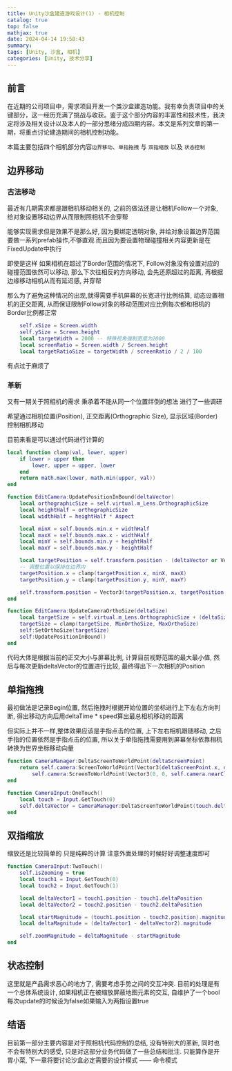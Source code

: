 ```yaml
---
title: Unity沙盒建造游戏设计(1) - 相机控制
catalog: true
top: false
mathjax: true
date: 2024-04-14 19:58:43
summary:
tags: [Unity, 沙盒, 相机]
categories: [Unity, 技术分享]
---
```


## 前言

在近期的公司项目中，需求项目开发一个类沙盒建造功能。我有幸负责项目中的关键部分，这一经历充满了挑战与收获。鉴于这个部分内容的丰富性和技术性，我决定将涉及相关设计以及本人的一部分思绪分成四期内容。本文是系列文章的第一期，将重点讨论建造期间的相机控制功能。

本篇主要包括四个相机部分内容`边界移动`、`单指拖拽` 与 `双指缩放` 以及 `状态控制`

## 边界移动

### 古法移动

最近有几期需求都是跟相机移动相关的, 之前的做法还是让相机Follow一个对象, 给对象设置移动边界从而限制照相机不会穿帮

能够实现需求但是效果不是那么好, 因为要绑定透明对象, 并给对象设置边界范围要做一系列prefab操作,不够直观.而且因为要设置物理碰撞相关内容更新是在FixedUpdate中执行

即使是这样 如果相机在超过了Border范围的情况下, Follow对象没有设置对应的碰撞范围依然可以移动, 那么下次往相反的方向移动, 会先还原超过的距离, 再根据边缘移动相机从而有延迟感, 并穿帮

那么为了避免这种情况的出现,就得需要手机屏幕的长宽进行比例结算, 动态设置相机的正交距离, 从而保证限制Follow对象的移动范围对应比例每次都和相机的Border比例都正常

```lua
    self.xSize = Screen.width
    self.ySize = Screen.height
    local targetWidth = 2000 -- 特殊视角强制宽度为2000
    local screenRatio = Screen.width / Screen.height
    local targetRatioSize = targetWidth / screenRatio / 2 / 100
```

有点过于麻烦了

### 革新

又有一期关于照相机的需求 秉承着不能从同一个位置绊倒的想法 进行了一些调研

希望通过相机位置(Position), 正交距离(Orthographic Size), 显示区域(Border) 控制相机移动

目前来看是可以通过代码进行计算的

```lua
local function clamp(val, lower, upper)
    if lower > upper then
        lower, upper = upper, lower
    end
    return math.max(lower, math.min(upper, val))
end

function EditCamera:UpdatePositionInBound(deltaVector)
    local orthographicSize = self.virtual.m_Lens.OrthographicSize
    local heightHalf = orthographicSize
    local widthHalf = heightHalf * Aspect

    local minX = self.bounds.min.x + widthHalf
    local maxX = self.bounds.max.x - widthHalf
    local minY = self.bounds.min.y + heightHalf
    local maxY = self.bounds.max.y - heightHalf

    local targetPosition = self.transform.position - (deltaVector or Vector3(0, 0, 0))
    -- 调整位置以保持在边界内
    targetPosition.x = clamp(targetPosition.x, minX, maxX)
    targetPosition.y = clamp(targetPosition.y, minY, maxY)

    self.transform.position = Vector3(targetPosition.x, targetPosition.y, PositionZ)
end

function EditCamera:UpdateCameraOrthoSize(deltaSize)
    local targetSize = self.virtual.m_Lens.OrthographicSize + (deltaSize * ZoomSpeed)
    targetSize = clamp(targetSize, MinOrthoSize, MaxOrthoSize)
    self:SetOrthoSize(targetSize)
    self:UpdatePositionInBound()
end
```

代码大体是根据当前的正交大小与屏幕比例, 计算目前视野范围的最大最小值, 然后与每次更新deltaVector的位置进行比较, 最终得出下一次相机的Position

## 单指拖拽

最初做法是记录Begin位置, 然后拖拽时根据开始位置的坐标进行上下左右方向判断, 得出移动方向后用deltaTime * speed算出最总相机移动的距离

但实际上并不一样,整体效果应该是手指点击的位置, 上下左右相机跟随移动, 之后手指的位置依然是手指点击的位置, 所以关于单指拖拽需要用到屏幕坐标依靠相机转换为世界坐标移动向量

```lua
function CameraManager:DeltaScreenToWorldPoint(deltaScreenPoint)
    return self.camera:ScreenToWorldPoint(Vector3(deltaScreenPoint.x, deltaScreenPoint.y, self.camera.nearClipPlane)) -
        self.camera:ScreenToWorldPoint(Vector3(0, 0, self.camera.nearClipPlane))
end

function CameraInput:OneTouch()
    local touch = Input.GetTouch(0)
    self.deltaVector = CameraManager:DeltaScreenToWorldPoint(touch.deltaPosition)
end
```

## 双指缩放

缩放还是比较简单的 只是纯粹的计算 注意外面处理的时候好好调整速度即可

```lua
function CameraInput:TwoTouch()
    self.isZooming = true
    local touch1 = Input.GetTouch(0)
    local touch2 = Input.GetTouch(1)

    local deltaVector1 = touch1.position - touch1.deltaPosition
    local deltaVector2 = touch2.position - touch2.deltaPosition

    local startMagnitude = (touch1.position - touch2.position).magnitude
    local deltaMagnitude = (deltaVector1 - deltaVector2).magnitude

    self.zoomMagnitude = deltaMagnitude - startMagnitude
end
```

## 状态控制

这里就是产品需求恶心的地方了, 需要考虑手势之间的交互冲突. 目前的处理是有一个总体系统设计, 如果相机正在被缩放屏蔽地图元素的交互, 自维护了一个bool 每次update的时候设为false如果输入为两指设置true

## 结语

目前第一部分主要内容是对于照相机代码控制的总结, 没有特别大的革新, 同时也不会有特别大的感受, 只是对这部分业务代码做了一些总结和批注. 只能算作是开胃小菜, 下一章将要讨论沙盒必定需要的设计模式 —— 命令模式
